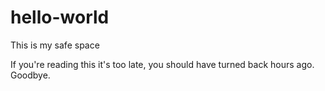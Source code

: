 # hello-world
This is my safe space

If you're reading this it's too late, you should have turned back hours ago.
Goodbye.
